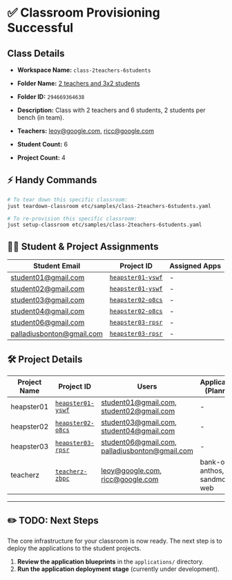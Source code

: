 # ✅ Classroom Provisioning Successful

## Class Details

- **Workspace Name:** `class-2teachers-6students`
- **Folder Name:** [2 teachers and 3x2 students](https://console.cloud.google.com/cloud-resource-manager?folder=294669364638)
- **Folder ID:** `294669364638`
- **Description:** Class with 2 teachers and 6 students,
2 students per bench (in team).

- **Teachers:** leoy@google.com, ricc@google.com
- **Student Count:** 6
- **Project Count:** 4

## ⚡ Handy Commands

```bash
# To tear down this specific classroom:
just teardown-classroom etc/samples/class-2teachers-6students.yaml

# To re-provision this specific classroom:
just setup-classroom etc/samples/class-2teachers-6students.yaml
```

## 🧑‍🎓 Student & Project Assignments

| Student Email | Project ID | Assigned Apps |
|---------------|------------|---------------|
| student01@gmail.com | [`heapster01-yswf`](https://console.cloud.google.com/home/dashboard?project=heapster01-yswf) | - |
| student02@gmail.com | [`heapster01-yswf`](https://console.cloud.google.com/home/dashboard?project=heapster01-yswf) | - |
| student03@gmail.com | [`heapster02-o8cs`](https://console.cloud.google.com/home/dashboard?project=heapster02-o8cs) | - |
| student04@gmail.com | [`heapster02-o8cs`](https://console.cloud.google.com/home/dashboard?project=heapster02-o8cs) | - |
| student06@gmail.com | [`heapster03-rpsr`](https://console.cloud.google.com/home/dashboard?project=heapster03-rpsr) | - |
| palladiusbonton@gmail.com | [`heapster03-rpsr`](https://console.cloud.google.com/home/dashboard?project=heapster03-rpsr) | - |

## 🛠️ Project Details

| Project Name | Project ID | Users | Applications (Planned) |
|--------------|------------|-------|------------------------|
| heapster01 | [`heapster01-yswf`](https://console.cloud.google.com/iam-admin/iam?project=heapster01-yswf) | student01@gmail.com, student02@gmail.com | - |
| heapster02 | [`heapster02-o8cs`](https://console.cloud.google.com/iam-admin/iam?project=heapster02-o8cs) | student03@gmail.com, student04@gmail.com | - |
| heapster03 | [`heapster03-rpsr`](https://console.cloud.google.com/iam-admin/iam?project=heapster03-rpsr) | student06@gmail.com, palladiusbonton@gmail.com | - |
| teacherz | [`teacherz-zbpc`](https://console.cloud.google.com/iam-admin/iam?project=teacherz-zbpc) | leoy@google.com, ricc@google.com | bank-of-anthos, sandmold-web |

---

## ✏️ TODO: Next Steps

The core infrastructure for your classroom is now ready. The next step is to deploy the applications to the student projects.

1.  **Review the application blueprints** in the `applications/` directory.
2.  **Run the application deployment stage** (currently under development).

